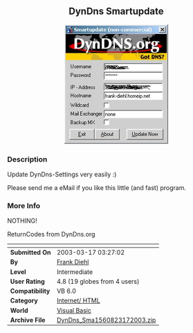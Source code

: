 ﻿<div align="center">

## DynDns Smartupdate

<img src="PIC2003317326428185.jpg">
</div>

### Description

Update DynDns-Settings very easily :)

Please send me a eMail if you like this little (and fast) program.
 
### More Info
 
NOTHING!

ReturnCodes from DynDns.org


<span>             |<span>
---                |---
**Submitted On**   |2003-03-17 03:27:02
**By**             |[Frank Diehl](https://github.com/Planet-Source-Code/PSCIndex/blob/master/ByAuthor/frank-diehl.md)
**Level**          |Intermediate
**User Rating**    |4.8 (19 globes from 4 users)
**Compatibility**  |VB 6\.0
**Category**       |[Internet/ HTML](https://github.com/Planet-Source-Code/PSCIndex/blob/master/ByCategory/internet-html__1-34.md)
**World**          |[Visual Basic](https://github.com/Planet-Source-Code/PSCIndex/blob/master/ByWorld/visual-basic.md)
**Archive File**   |[DynDns\_Sma1560823172003\.zip](https://github.com/Planet-Source-Code/frank-diehl-dyndns-smartupdate__1-44069/archive/master.zip)








